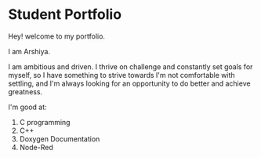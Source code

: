 # Student Portfolio
Hey! welcome to my portfolio.

I am Arshiya. 

I am ambitious and driven. I thrive on challenge and constantly set goals for myself, so I have something to strive towards I'm not comfortable with settling, and I'm always looking for an opportunity to do better and achieve greatness.

I'm good at:

1. C programming
2. C++
3. Doxygen Documentation
4. Node-Red

